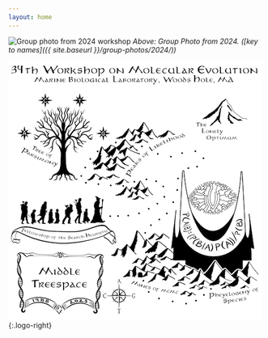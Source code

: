 ```yaml
---
layout: home
---
```

![Group photo from 2024 workshop](assets/img/group-photos/group-photo-2024.jpg)
_Above: Group Photo from 2024. ([key to names]({{ site.baseurl }}/group-photos/2024/))_

![2023 t-shirt design](assets/img/tshirt-2023-small.png){:.logo-right}
